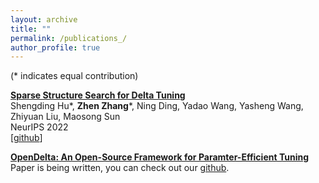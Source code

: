 ```yaml
---
layout: archive
title: ""
permalink: /publications_/
author_profile: true
---
```

(* indicates equal contribution)

**[Sparse Structure Search for Delta Tuning](https://openreview.net/forum?id=oOte_397Q4P&referrer=%5Bthe%20profile%20of%20Zhiyuan%20Liu%5D(%2Fprofile%3Fid%3D~Zhiyuan_Liu1))** \
Shengding Hu*, **Zhen Zhang**\*, Ning Ding, Yadao Wang, Yasheng Wang, Zhiyuan Liu, Maosong Sun \
NeurIPS 2022 \
[[github](https://github.com/thunlp/S3Delta)]

**[OpenDelta: An Open-Source Framework for Paramter-Efficient Tuning]()** \
Paper is being written, you can check out our [github](https://github.com/thunlp/OpenDelta). 


<!-- 
{% if author.googlescholar %}
  You can also find my articles on <u><a href="{{author.googlescholar}}">my Google Scholar profile</a>.</u>
{% endif %}

{% include base_path %}

{% for post in site.publications reversed %}
  {% include archive-single.html %}
{% endfor %} -->
